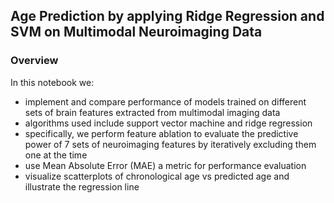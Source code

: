 ## Age Prediction by applying Ridge Regression and SVM on Multimodal Neuroimaging Data


### Overview
In this notebook we:
- implement and compare performance of models trained on different sets of brain features extracted from multimodal imaging data
- algorithms used include support vector machine and ridge regression
- specifically, we perform feature ablation to evaluate the predictive power of 7 sets of neuroimaging features by iteratively excluding them one at the time
- use Mean Absolute Error (MAE) a metric for performance evaluation
- visualize scatterplots of chronological age vs predicted age and illustrate the regression line
